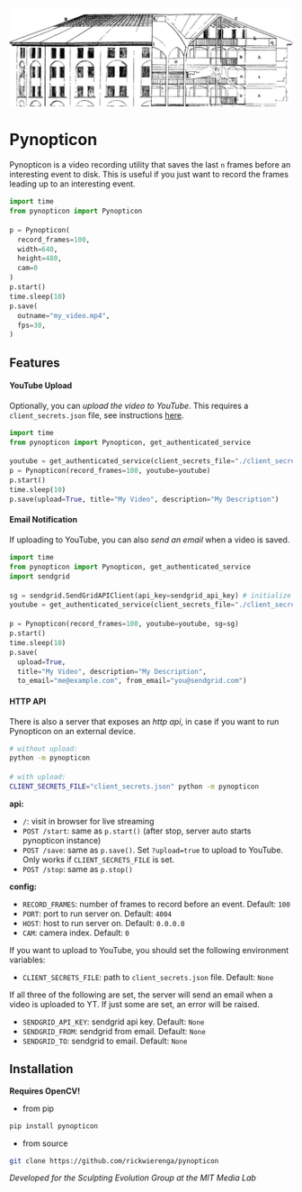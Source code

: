 ![Panopticon](./.github/Panopticon.jpg)

# Pynopticon

Pynopticon is a video recording utility that saves the last `n` frames before an interesting event to disk. This is useful if you just want to record the frames leading up to an interesting event.

```python
import time
from pynopticon import Pynopticon

p = Pynopticon(
  record_frames=100,
  width=640,
  height=480,
  cam=0
)
p.start()
time.sleep(10)
p.save(
  outname="my_video.mp4",
  fps=30,
)
```

## Features

#### YouTube Upload

Optionally, you can _upload the video to YouTube_. This requires a `client_secrets.json` file, see instructions [here](https://developers.google.com/youtube/v3/guides/uploading_a_video#Requirements).

```python
import time
from pynopticon import Pynopticon, get_authenticated_service

youtube = get_authenticated_service(client_secrets_file="./client_secrets.json") # initialize youtube
p = Pynopticon(record_frames=100, youtube=youtube)
p.start()
time.sleep(10)
p.save(upload=True, title="My Video", description="My Description")
```

#### Email Notification

If uploading to YouTube, you can also _send an email_ when a video is saved.

```python
import time
from pynopticon import Pynopticon, get_authenticated_service
import sendgrid

sg = sendgrid.SendGridAPIClient(api_key=sendgrid_api_key) # initialize sendgrid
youtube = get_authenticated_service(client_secrets_file="./client_secrets.json")

p = Pynopticon(record_frames=100, youtube=youtube, sg=sg)
p.start()
time.sleep(10)
p.save(
  upload=True,
  title="My Video", description="My Description",
  to_email="me@example.com", from_email="you@sendgrid.com")
```

#### HTTP API

There is also a server that exposes an _http api_, in case if you want to run Pynopticon on an external device.

```bash
# without upload:
python -m pynopticon

# with upload:
CLIENT_SECRETS_FILE="client_secrets.json" python -m pynopticon
```

**api:**
- `/`: visit in browser for live streaming
- `POST /start`: same as `p.start()` (after stop, server auto starts pynopticon instance)
- `POST /save`: same as `p.save()`. Set `?upload=true` to upload to YouTube. Only works if `CLIENT_SECRETS_FILE` is set.
- `POST /stop`: same as `p.stop()`

**config:**
- `RECORD_FRAMES`: number of frames to record before an event. Default: `100`
- `PORT`: port to run server on. Default: `4004`
- `HOST`: host to run server on. Default: `0.0.0.0`
- `CAM`: camera index. Default: `0`

If you want to upload to YouTube, you should set the following environment variables:
- `CLIENT_SECRETS_FILE`: path to `client_secrets.json` file. Default: `None`

If all three of the following are set, the server will send an email when a video is uploaded to YT. If just some are set, an error will be raised.
- `SENDGRID_API_KEY`: sendgrid api key. Default: `None`
- `SENDGRID_FROM`: sendgrid from email. Default: `None`
- `SENDGRID_TO`: sendgrid to email. Default: `None`

## Installation

**Requires OpenCV!**

- from pip

```sh
pip install pynopticon
```

- from source

```sh
git clone https://github.com/rickwierenga/pynopticon
```

_Developed for the Sculpting Evolution Group at the MIT Media Lab_
